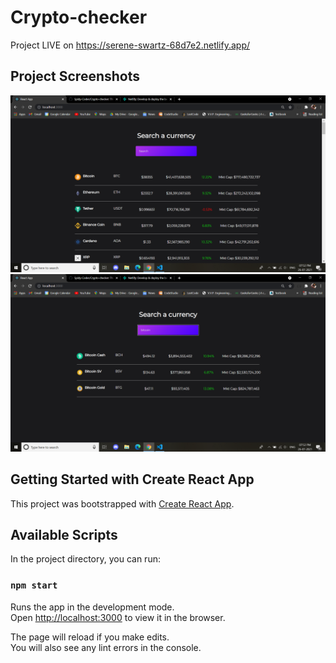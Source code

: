 # Crypto-checker

Project LIVE on https://serene-swartz-68d7e2.netlify.app/

## Project Screenshots

<img src="Screenshots/Screenshot (30).png"/>
<img src="Screenshots/Screenshot (31).png"/>

## Getting Started with Create React App

This project was bootstrapped with [Create React App](https://github.com/facebook/create-react-app).

## Available Scripts

In the project directory, you can run:

### `npm start`

Runs the app in the development mode.\
Open [http://localhost:3000](http://localhost:3000) to view it in the browser.

The page will reload if you make edits.\
You will also see any lint errors in the console.


